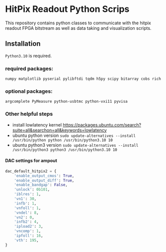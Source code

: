# HitPix Readout Python Scrips
This repository contains python classes to communicate with the hitpix readout FPGA bitstream as well as data taking and visualization scripts.

## Installation
`Python3.10` is required.
### required packages:
```
numpy matplotlib pyserial pylibftdi tqdm h5py scipy bitarray cobs rich
```
### optional packages:
```
argcomplete PyMeasure python-usbtmc python-vxi11 pyvisa
```

### Other helpful steps
- install lowlatency kernel https://packages.ubuntu.com/search?suite=all&searchon=all&keywords=lowlatency
- ubuntu python version `sudo update-alternatives --install /usr/bin/python python /usr/bin/python3.10 10`
- ubuntu python3 version `sudo update-alternatives --install /usr/bin/python3 python3 /usr/bin/python3.10 10`


#### DAC settings for ampout
```python
dac_default_hitpix2 = {
    'enable_output_cmos': True,
    'enable_output_diff': True,
    'enable_bandgap': False,
    'unlock': 0b101,
    'iblres': 1,
    'vn1': 30,
    'infb': 1,
    'vnfoll': 1,
    'vndel': 8,
    'vn2': 0,
    'infb2': 4,
    'ipload2': 3,
    'vncomp': 1,
    'ipfoll': 16,
    'vth': 195,
}
```